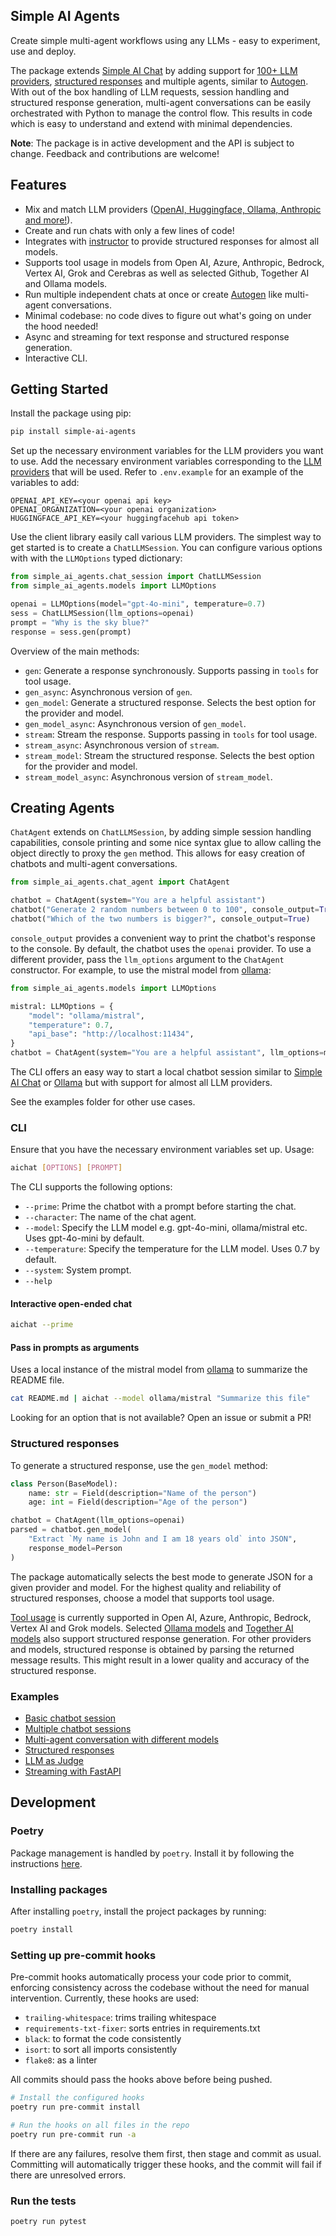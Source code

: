 ## Simple AI Agents

Create simple multi-agent workflows using any LLMs - easy to experiment, use and deploy.

The package extends [Simple AI Chat][simple-ai-chat] by adding support for [100+ LLM providers][litellm], [structured responses][instructor] and multiple agents, similar to [Autogen][autogen]. With out of the box handling of LLM requests, session handling and structured response generation, multi-agent conversations can be easily orchestrated with Python to manage the control flow. This results in code which is easy to understand and extend with minimal dependencies.

__Note__: The package is in active development and the API is subject to change. Feedback and contributions are welcome!

## Features

- Mix and match LLM providers ([OpenAI, Huggingface, Ollama, Anthropic and more!][litellm]).
- Create and run chats with only a few lines of code!
- Integrates with [instructor][instructor] to provide structured responses for almost all models.
- Supports tool usage in models from Open AI, Azure, Anthropic, Bedrock, Vertex AI, Grok and Cerebras as well as selected Github, Together AI and Ollama models.
- Run multiple independent chats at once or create [Autogen][autogen] like multi-agent conversations.
- Minimal codebase: no code dives to figure out what's going on under the hood needed!
- Async and streaming for text response and structured response generation.
- Interactive CLI.

## Getting Started

Install the package using pip:

```bash
pip install simple-ai-agents
```

Set up the necessary environment variables for the LLM providers you want to use. Add the necessary environment variables corresponding to the [LLM providers](https://docs.litellm.ai/docs/providers) that will be used. Refer to `.env.example` for an example of the variables to add:

```
OPENAI_API_KEY=<your openai api key>
OPENAI_ORGANIZATION=<your openai organization>
HUGGINGFACE_API_KEY=<your huggingfacehub api token>
```

Use the client library easily call various LLM providers. The simplest way to get started is to create a `ChatLLMSession`. You can configure various options with with the `LLMOptions` typed dictionary:

```py
from simple_ai_agents.chat_session import ChatLLMSession
from simple_ai_agents.models import LLMOptions

openai = LLMOptions(model="gpt-4o-mini", temperature=0.7)
sess = ChatLLMSession(llm_options=openai)
prompt = "Why is the sky blue?"
response = sess.gen(prompt)
```

Overview of the main methods:

- `gen`: Generate a response synchronously. Supports passing in `tools` for tool usage.
- `gen_async`: Asynchronous version of `gen`.
- `gen_model`: Generate a structured response. Selects the best option for the provider and model.
- `gen_model_async`: Asynchronous version of `gen_model`.
- `stream`: Stream the response. Supports passing in `tools` for tool usage.
- `stream_async`: Asynchronous version of `stream`.
- `stream_model`: Stream the structured response. Selects the best option for the provider and model.
- `stream_model_async`: Asynchronous version of `stream_model`.


## Creating Agents

 `ChatAgent` extends on `ChatLLMSession`, by adding simple session handling capabilities, console printing and some nice syntax glue to allow calling the object directly to proxy the `gen` method. This allows for easy creation of chatbots and multi-agent conversations.

```py
from simple_ai_agents.chat_agent import ChatAgent

chatbot = ChatAgent(system="You are a helpful assistant")
chatbot("Generate 2 random numbers between 0 to 100", console_output=True)
chatbot("Which of the two numbers is bigger?", console_output=True)
```

`console_output` provides a convenient way to print the chatbot's response to the console. By default, the chatbot uses the `openai` provider. To use a different provider, pass the `llm_options` argument to the `ChatAgent` constructor. For example, to use the mistral model from [ollama][ollama]:

```py
from simple_ai_agents.models import LLMOptions

mistral: LLMOptions = {
    "model": "ollama/mistral",
    "temperature": 0.7,
    "api_base": "http://localhost:11434",
}
chatbot = ChatAgent(system="You are a helpful assistant", llm_options=mistral)
```

The CLI offers an easy way to start a local chatbot session similar to [Simple AI Chat][simple-ai-chat] or [Ollama][ollama] but with support for almost all LLM providers.

See the examples folder for other use cases.

### CLI

Ensure that you have the necessary environment variables set up. Usage:

```sh
aichat [OPTIONS] [PROMPT]
```

The CLI supports the following options:
- `--prime`: Prime the chatbot with a prompt before starting the chat.
- `--character`: The name of the chat agent.
- `--model`: Specify the LLM model e.g. gpt-4o-mini, ollama/mistral etc. Uses gpt-4o-mini by default.
- `--temperature`: Specify the temperature for the LLM model. Uses 0.7 by default.
- `--system`: System prompt.
- `--help`

#### Interactive open-ended chat

```sh
aichat --prime
```

#### Pass in prompts as arguments

Uses a local instance of the mistral model from [ollama][ollama] to summarize the README file.

```sh
cat README.md | aichat --model ollama/mistral "Summarize this file"
```

Looking for an option that is not available? Open an issue or submit a PR!

### Structured responses

To generate a structured response, use the `gen_model` method:

```py
class Person(BaseModel):
    name: str = Field(description="Name of the person")
    age: int = Field(description="Age of the person")

chatbot = ChatAgent(llm_options=openai)
parsed = chatbot.gen_model(
    "Extract `My name is John and I am 18 years old` into JSON",
    response_model=Person
)
```

The package automatically selects the best mode to generate JSON for a given provider and model. For the highest quality and reliability of structured responses, choose a model that supports tool usage.

[Tool usage][openai tools] is currently supported in Open AI, Azure, Anthropic, Bedrock, Vertex AI and Grok models. Selected [Ollama models][ollama tools] and [Together AI models][together json] also support structured response generation. For other providers and models, structured response is obtained by parsing the returned message results. This might result in a lower quality and accuracy of the structured response.

### Examples

- [Basic chatbot session](examples/sessions.py)
- [Multiple chatbot sessions](examples/chatbot_session.py)
- [Multi-agent conversation with different models](examples/multiple_agents.py)
- [Structured responses](examples/structured_responses.py)
- [LLM as Judge](examples/llm_judge.py)
- [Streaming with FastAPI](examples/fastapi_stream.py)

## Development

### Poetry

Package management is handled by `poetry`. Install it by following the instructions [here](https://python-poetry.org/docs/#installation).

### Installing packages

After installing `poetry`, install the project packages by running:

```bash
poetry install
```

### Setting up pre-commit hooks

Pre-commit hooks automatically process your code prior to commit, enforcing consistency across the codebase without the need for manual intervention. Currently, these hooks are used:

- `trailing-whitespace`: trims trailing whitespace
- `requirements-txt-fixer`: sorts entries in requirements.txt
- `black`: to format the code consistently
- `isort`: to sort all imports consistently
- `flake8`: as a linter

All commits should pass the hooks above before being pushed.

```bash
# Install the configured hooks
poetry run pre-commit install

# Run the hooks on all files in the repo
poetry run pre-commit run -a
```

If there are any failures, resolve them first, then stage and commit as usual. Committing will automatically trigger these hooks, and the commit will fail if there are unresolved errors.

### Run the tests

```bash
poetry run pytest
```

[simple-ai-chat]: https://github.com/minimaxir/simpleaichat
[litellm]: https://litellm.vercel.app/docs/providers
[instructor]: https://github.com/jxnl/instructor
[autogen]: https://github.com/microsoft/autogen
[ollama]: https://ollama.ai/
[openai tools]: https://platform.openai.com/docs/assistants/tools
[anyscale function calling]: https://docs.endpoints.anyscale.com/guides/function-calling/
[ollama json]: https://github.com/jmorganca/ollama/blob/main/docs/api.md#json-mode
[ollama tools]: https://ollama.com/search?c=tools
[together json]: https://docs.together.ai/docs/json-mode#supported-models